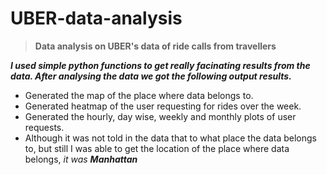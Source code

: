 # UBER-data-analysis 
> **Data analysis on UBER's data of ride calls from travellers** 

***I used simple python functions to get really facinating results from the data. After analysing the data we got the following output results.***
- Generated the map of the place where data belongs to.
- Generated heatmap of the user requesting for rides over the week.
- Generated the hourly, day wise, weekly and monthly plots of user requests.
- Although it was not told in the data that to what place the data belongs to, but still I was able to get the location of the place where data belongs, *it was **Manhattan***
